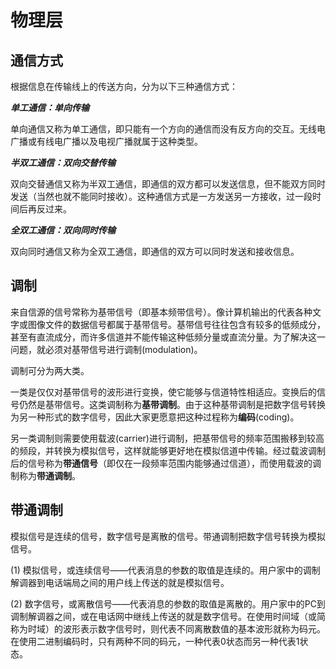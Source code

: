 # 物理层

## 通信方式

根据信息在传输线上的传送方向，分为以下三种通信方式：

_**单工通信：单向传输**_

单向通信又称为单工通信，即只能有一个方向的通信而没有反方向的交互。无线电广播或有线电广播以及电视广播就属于这种类型。

_**半双工通信：双向交替传输**_

双向交替通信又称为半双工通信，即通信的双方都可以发送信息，但不能双方同时发送（当然也就不能同时接收）。这种通信方式是一方发送另一方接收，过一段时间后再反过来。

_**全双工通信：双向同时传输**_

双向同时通信又称为全双工通信，即通信的双方可以同时发送和接收信息。

## 调制

来自信源的信号常称为基带信号（即基本频带信号）。像计算机输出的代表各种文字或图像文件的数据信号都属于基带信号。基带信号往往包含有较多的低频成分，甚至有直流成分，而许多信道并不能传输这种低频分量或直流分量。为了解决这一问题，就必须对基带信号进行调制\(modulation\)。

调制可分为两大类。

一类是仅仅对基带信号的波形进行变换，使它能够与信道特性相适应。变换后的信号仍然是基带信号。这类调制称为**基带调制**。由于这种基带调制是把数字信号转换为另一种形式的数字信号，因此大家更愿意把这种过程称为**编码**\(coding\)。

另一类调制则需要使用载波\(carrier\)进行调制，把基带信号的频率范围搬移到较高的频段，并转换为模拟信号，这样就能够更好地在模拟信道中传输。经过载波调制后的信号称为**带通信号**（即仅在一段频率范围内能够通过信道），而使用载波的调制称为**带通调制**。

## 带通调制

模拟信号是连续的信号，数字信号是离散的信号。带通调制把数字信号转换为模拟信号。

\(1\) 模拟信号，或连续信号——代表消息的参数的取值是连续的。用户家中的调制解调器到电话端局之间的用户线上传送的就是模拟信号。

\(2\) 数字信号，或离散信号——代表消息的参数的取值是离散的。用户家中的PC到调制解调器之间，或在电话网中继线上传送的就是数字信号。在使用时间域（或简称为时域）的波形表示数字信号时，则代表不同离散数值的基本波形就称为码元。在使用二进制编码时，只有两种不同的码元，一种代表0状态而另一种代表1状态。

